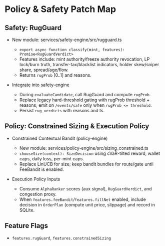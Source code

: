 # Policy & Safety Patch Map

## Safety: RugGuard

- New module: services/safety-engine/src/rugguard.ts
  - `export async function classify(mint, features): Promise<RugGuardVerdict>`
  - Features include: mint authority/freeze authority revocation, LP lock/burn truth, transfer-tax/blacklist indicators, holder skew/sniper share, spread/age/flow.
  - Returns `rugProb` [0..1] and reasons.

- Integrate into safety-engine
  - During `evaluateCandidate`, call RugGuard and compute `rugProb`.
  - Replace legacy hard-threshold gating with rugProb threshold + reasons; emit on `/events/safe` only when `rugProb <= threshold`.
  - Persist `rug_verdicts` with reasons and ts.

## Policy: Constrained Sizing & Execution Policy

- Constrained Contextual Bandit (policy-engine)
  - New module: services/policy-engine/src/sizing_constrained.ts
  - `chooseSize(context): SizeDecision` using cVaR-tilted reward, wallet caps, daily loss, per-mint caps.
  - Replace LinUCB for size; keep bandit bundles for route/gate until FeeBandit is enabled.

- Execution Policy Inputs
  - Consume `AlphaRanker` scores (aux signal), `RugGuardVerdict`, and congestion proxy.
  - When `features.feeBandit`/`features.fillNet` enabled, include decision in `OrderPlan` (compute unit price, slippage) and record in SQLite.

## Feature Flags

- `features.rugGuard`, `features.constrainedSizing`

